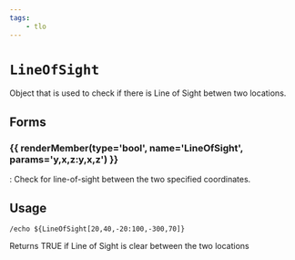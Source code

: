 ```yaml
---
tags:
    - tlo
---
```

# `LineOfSight`

<!--tlo-desc-start-->
Object that is used to check if there is Line of Sight betwen two locations.
<!--tlo-desc-end-->
## Forms
<!--tlo-forms-start-->
### {{ renderMember(type='bool', name='LineOfSight', params='y,x,z:y,x,z') }}

:   Check for line-of-sight between the two specified coordinates.
<!--tlo-forms-end-->

## Usage

```
/echo ${LineOfSight[20,40,-20:100,-300,70]}
```

Returns TRUE if Line of Sight is clear between the two locations
<!--tlo-linkrefs-start-->
[bool]: ../data-types/datatype-bool.md
<!--tlo-linkrefs-end-->
